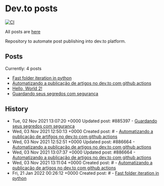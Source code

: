 # Dev.to posts

[![CI](https://github.com/guionardo/dev-to-blog/actions/workflows/changed.yml/badge.svg)](https://github.com/guionardo/dev-to-blog/actions/workflows/changed.yml)

All posts are [here](https://dev.to/guionardo)

Repository to automate post publishing into dev.to platform.

## Posts

Currently: 4 posts

* [Fast folder iteration in python](https://dev.to/guionardo/fast-folder-iteration-in-python-3g1f)
* [Automatizando a publicação de artigos no dev.to com github actions](https://dev.to/guionardo/automatizando-a-publicacao-de-artigos-no-devto-com-github-actions-24ac)
* [Hello, World 2!]()
* [Guardando seus segredos com segurança](https://dev.to/guionardo/guardando-seus-segredos-com-seguranca-3km)

## History

* Tue, 02 Nov 2021 13:07:20 +0000 Updated post: #885397 - [Guardando seus segredos com segurança](https://dev.to/guionardo/guardando-seus-segredos-com-seguranca-3km)
* Wed, 03 Nov 2021 12:50:13 +0000 Created post: # - [Automatizando a publicação de artifgos no dev.to com github actions](https://dev.to/guionardo/automatizando-a-publicacao-de-artifgos-no-dev-to-com-github-actions)
* Wed, 03 Nov 2021 12:52:51 +0000 Updated post: #886664 - [Automatizando a publicação de artigos no dev.to com github actions](https://dev.to/guionardo/automatizando-a-publicacao-de-artifgos-no-devto-com-github-actions-47ee)
* Wed, 03 Nov 2021 13:07:37 +0000 Updated post: #886664 - [Automatizando a publicação de artigos no dev.to com github actions](https://dev.to/guionardo/automatizando-a-publicacao-de-artifgos-no-devto-com-github-actions-47ee)
* Wed, 03 Nov 2021 13:11:04 +0000 Created post: # - [Automatizando a publicação de artigos no dev.to com github actions](https://dev.to/guionardo/automatizando-a-publicacao-de-artigos-no-dev-to-com-github-actions)
* Fri, 21 Jan 2022 00:26:12 +0000 Created post: # - [Fast folder iteration in python](https://dev.to/guionardo/fast-folder-iteration-in-python)
